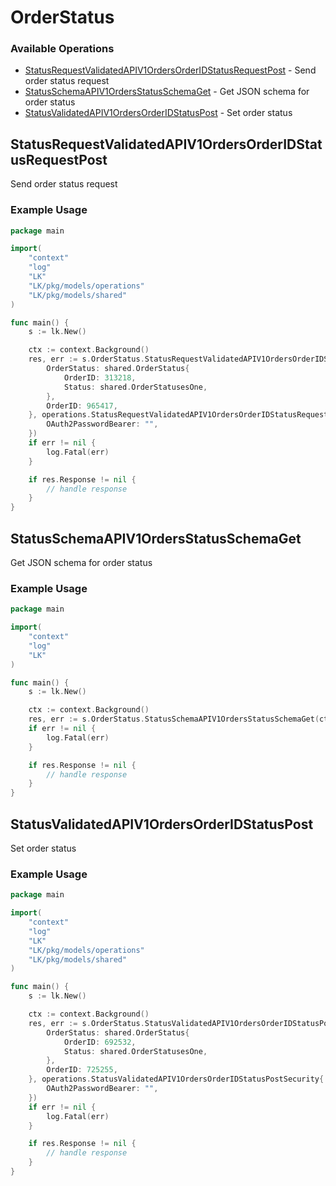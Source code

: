 # OrderStatus

### Available Operations

* [StatusRequestValidatedAPIV1OrdersOrderIDStatusRequestPost](#statusrequestvalidatedapiv1ordersorderidstatusrequestpost) - Send order status request
* [StatusSchemaAPIV1OrdersStatusSchemaGet](#statusschemaapiv1ordersstatusschemaget) - Get JSON schema for order status
* [StatusValidatedAPIV1OrdersOrderIDStatusPost](#statusvalidatedapiv1ordersorderidstatuspost) - Set order status

## StatusRequestValidatedAPIV1OrdersOrderIDStatusRequestPost

Send order status request

### Example Usage

```go
package main

import(
	"context"
	"log"
	"LK"
	"LK/pkg/models/operations"
	"LK/pkg/models/shared"
)

func main() {
    s := lk.New()

    ctx := context.Background()
    res, err := s.OrderStatus.StatusRequestValidatedAPIV1OrdersOrderIDStatusRequestPost(ctx, operations.StatusRequestValidatedAPIV1OrdersOrderIDStatusRequestPostRequest{
        OrderStatus: shared.OrderStatus{
            OrderID: 313218,
            Status: shared.OrderStatusesOne,
        },
        OrderID: 965417,
    }, operations.StatusRequestValidatedAPIV1OrdersOrderIDStatusRequestPostSecurity{
        OAuth2PasswordBearer: "",
    })
    if err != nil {
        log.Fatal(err)
    }

    if res.Response != nil {
        // handle response
    }
}
```

## StatusSchemaAPIV1OrdersStatusSchemaGet

Get JSON schema for order status

### Example Usage

```go
package main

import(
	"context"
	"log"
	"LK"
)

func main() {
    s := lk.New()

    ctx := context.Background()
    res, err := s.OrderStatus.StatusSchemaAPIV1OrdersStatusSchemaGet(ctx)
    if err != nil {
        log.Fatal(err)
    }

    if res.Response != nil {
        // handle response
    }
}
```

## StatusValidatedAPIV1OrdersOrderIDStatusPost

Set order status

### Example Usage

```go
package main

import(
	"context"
	"log"
	"LK"
	"LK/pkg/models/operations"
	"LK/pkg/models/shared"
)

func main() {
    s := lk.New()

    ctx := context.Background()
    res, err := s.OrderStatus.StatusValidatedAPIV1OrdersOrderIDStatusPost(ctx, operations.StatusValidatedAPIV1OrdersOrderIDStatusPostRequest{
        OrderStatus: shared.OrderStatus{
            OrderID: 692532,
            Status: shared.OrderStatusesOne,
        },
        OrderID: 725255,
    }, operations.StatusValidatedAPIV1OrdersOrderIDStatusPostSecurity{
        OAuth2PasswordBearer: "",
    })
    if err != nil {
        log.Fatal(err)
    }

    if res.Response != nil {
        // handle response
    }
}
```
